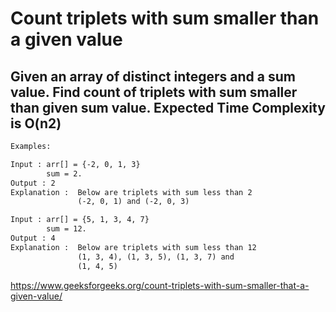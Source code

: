 # Count triplets with sum smaller than a given value

## Given an array of distinct integers and a sum value. Find count of triplets with sum smaller than given sum value. Expected Time Complexity is O(n2)

```txt
Examples:

Input : arr[] = {-2, 0, 1, 3}
        sum = 2.
Output : 2
Explanation :  Below are triplets with sum less than 2
               (-2, 0, 1) and (-2, 0, 3) 

Input : arr[] = {5, 1, 3, 4, 7}
        sum = 12.
Output : 4
Explanation :  Below are triplets with sum less than 12
               (1, 3, 4), (1, 3, 5), (1, 3, 7) and 
               (1, 4, 5)
```

https://www.geeksforgeeks.org/count-triplets-with-sum-smaller-that-a-given-value/
